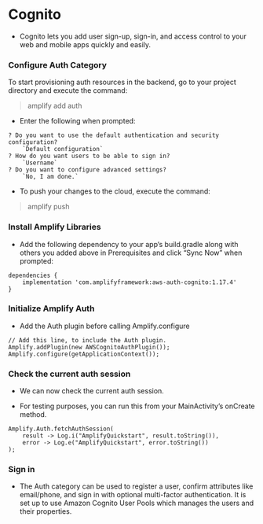  # Cognito
* Cognito lets you add user sign-up, sign-in, and access control to your web and mobile apps quickly and easily.
### Configure Auth Category
To start provisioning auth resources in the backend, go to your project directory and execute the command:

>amplify add auth

* Enter the following when prompted:
```
? Do you want to use the default authentication and security configuration?
    `Default configuration`
? How do you want users to be able to sign in?
    `Username`
? Do you want to configure advanced settings?
    `No, I am done.`

```
* To push your changes to the cloud, execute the command:

>amplify push

### Install Amplify Libraries
* Add the following dependency to your app‘s build.gradle along with others you added above in Prerequisites and click “Sync Now” when prompted:
```
dependencies {
    implementation 'com.amplifyframework:aws-auth-cognito:1.17.4'
}
```

### Initialize Amplify Auth
* Add the Auth plugin before calling Amplify.configure

```
// Add this line, to include the Auth plugin.
Amplify.addPlugin(new AWSCognitoAuthPlugin());
Amplify.configure(getApplicationContext());
```

### Check the current auth session
* We can now check the current auth session.

* For testing purposes, you can run this from your MainActivity’s onCreate method.

```
Amplify.Auth.fetchAuthSession(
    result -> Log.i("AmplifyQuickstart", result.toString()),
    error -> Log.e("AmplifyQuickstart", error.toString())
);

```

### Sign in

* The Auth category can be used to register a user, confirm attributes like email/phone, and sign in with optional multi-factor authentication. It is set up to use Amazon Cognito User Pools which manages the users and their properties.